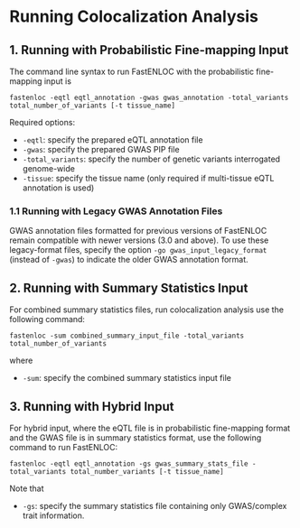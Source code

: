 # Running Colocalization Analysis



## 1. Running with Probabilistic Fine-mapping Input

The command line syntax to run FastENLOC with the probabilistic fine-mapping input is

```
fastenloc -eqtl eqtl_annotation -gwas gwas_annotation -total_variants total_number_of_variants [-t tissue_name] 
```

Required options:

+ ``-eqtl``: specify the prepared eQTL annotation file
+ ``-gwas``: specify the prepared GWAS PIP file
+ ``-total_variants``: specify the number of genetic variants interrogated genome-wide
+ ``-tissue``: specify the tissue name (only required if multi-tissue eQTL annotation is used)

### 1.1 Running with Legacy GWAS Annotation Files

GWAS annotation files formatted for previous versions of FastENLOC remain compatible with newer versions (3.0 and above). To use these legacy-format files, specify the option ``-go gwas_input_legacy_format`` (instead of ``-gwas``) to indicate the older GWAS annotation format.


## 2. Running with Summary Statistics Input

For combined summary statistics files, run colocalization analysis use the following command:

```
fastenloc -sum combined_summary_input_file -total_variants total_number_of_variants
```

where
+ ``-sum``: specify the combined summary statistics input file


## 3. Running with Hybrid Input

For hybrid input, where the eQTL file is in probabilistic fine-mapping format and the GWAS file is in summary statistics format, use the following command to run FastENLOC:

```
fastenloc -eqtl eqtl_annotation -gs gwas_summary_stats_file -total_variants total_number_variants [-t tissue_name]
```

Note that 

+ ``-gs``: specify the summary statistics file containing only GWAS/complex trait information. 